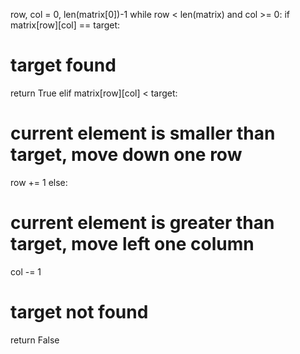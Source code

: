 row, col = 0, len(matrix[0])-1
while row < len(matrix) and col >= 0:
if matrix[row][col] == target:
# target found
return True
elif matrix[row][col] < target:
# current element is smaller than target, move down one row
row += 1
else:
# current element is greater than target, move left one column
col -= 1
# target not found
return False